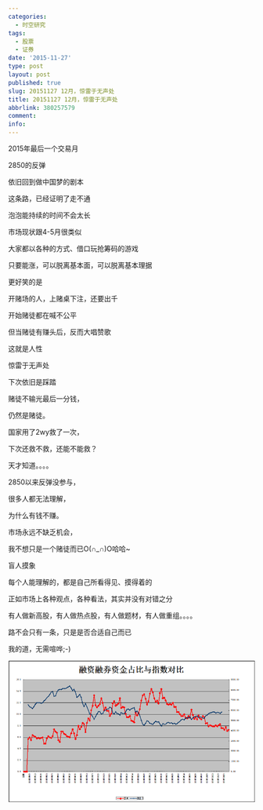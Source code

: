 ```yaml
---
categories:
  - 时空研究
tags:
  - 股票
  - 证券
date: '2015-11-27'
type: post
layout: post
published: true
slug: 20151127 12月，惊雷于无声处
title: 20151127 12月，惊雷于无声处
abbrlink: 380257579
comment:
info:
---
```




2015年最后一个交易月

2850的反弹

依旧回到做中国梦的剧本

这条路，已经证明了走不通

泡泡能持续的时间不会太长


市场现状跟4-5月很类似

大家都以各种的方式、借口玩抢筹码的游戏

只要能涨，可以脱离基本面，可以脱离基本理据

更好笑的是

开赌场的人，上赌桌下注，还要出千

开始赌徒都在喊不公平

但当赌徒有赚头后，反而大唱赞歌

这就是人性


惊雷于无声处

下次依旧是踩踏

赌徒不输光最后一分钱，

仍然是赌徒。

国家用了2wy救了一次，

下次还救不救，还能不能救？

天才知道。。。。


2850以来反弹没参与，

很多人都无法理解，

为什么有钱不赚。

市场永远不缺乏机会，

我不想只是一个赌徒而已O(∩_∩)O哈哈~


盲人摸象

每个人能理解的，都是自己所看得见、摸得着的

正如市场上各种观点，各种看法，其实并没有对错之分

有人做新高股，有人做热点股，有人做题材，有人做重组。。。。

路不会只有一条，只是是否合适自己而已

我的道，无需喧哗;-)

![20151127-0](/images/20151127-0.png)